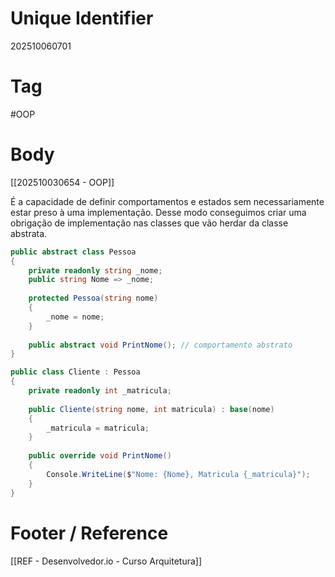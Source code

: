 # Unique Identifier
202510060701

# Tag
#OOP 

# Body
[[202510030654 - OOP]]

É a capacidade de definir comportamentos e estados sem necessariamente estar preso à uma implementação. Desse modo conseguimos criar uma obrigação de implementação nas classes que vão herdar da classe abstrata.

```csharp
public abstract class Pessoa
{
	private readonly string _nome;
	public string Nome => _nome;
	
	protected Pessoa(string nome)
	{
		_nome = nome;
	}
	
	public abstract void PrintNome(); // comportamento abstrato
}

public class Cliente : Pessoa
{
	private readonly int _matricula;
	
	public Cliente(string nome, int matricula) : base(nome)
	{
		_matricula = matricula;
	}
	
	public override void PrintNome()
	{
		Console.WriteLine($"Nome: {Nome}, Matricula {_matricula}");
	}
}
```


# Footer / Reference
[[REF - Desenvolvedor.io - Curso Arquitetura]]